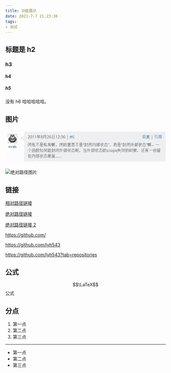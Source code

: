 ```yaml
---
title: 功能展示
date: 2021-7-7 21:23:36
tags:
- 测试
---
```


## 标题是 h2

### h3

#### h4

##### h5

没有 h6 哈哈哈哈哈。

## 图片

![相对路径图片](../../images/vczh.png)

![绝对路径图片](/favicon.png)

## 链接

[相对路径链接](../../images/vczh.png)

[绝对路径链接](/mirrors/docker.json)

[绝对路径链接 2](/mirrors/maven.xml)

https://github.com/

https://github.com/lyh543

https://github.com/lyh543?tab=repositories

## 公式

$$\LaTeX$$ 公式

## 分点

1. 第一点
2. 第二点
3. 第三点

---------------------

* 第一点
* 第二点
* 第三点